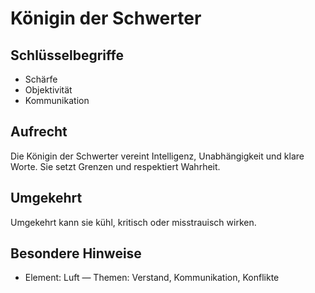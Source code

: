 # Königin der Schwerter

## Schlüsselbegriffe
- Schärfe
- Objektivität
- Kommunikation

## Aufrecht
Die Königin der Schwerter vereint Intelligenz, Unabhängigkeit und klare Worte. Sie setzt Grenzen und respektiert Wahrheit.

## Umgekehrt
Umgekehrt kann sie kühl, kritisch oder misstrauisch wirken.

## Besondere Hinweise
- Element: Luft — Themen: Verstand, Kommunikation, Konflikte
